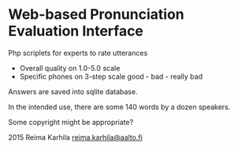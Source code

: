 # Web-based Pronunciation Evaluation Interface

Php scriplets for experts to rate utterances
* Overall quality on 1.0-5.0 scale
* Specific phones on 3-step scale good - bad - really bad

Answers are saved into sqlite database.

In the intended use, there are some 140 words by a dozen speakers.


Some copyright might be appropriate? 

2015 Reima Karhila reima.karhila@aalto.fi
